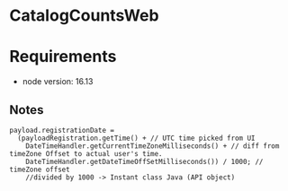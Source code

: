 # CatalogCountsWeb

# Requirements
- node version: 16.13

## Notes

```text
payload.registrationDate =
  (payloadRegistration.getTime() + // UTC time picked from UI
    DateTimeHandler.getCurrentTimeZoneMilliseconds() + // diff from timeZone Offset to actual user's time.
    DateTimeHandler.getDateTimeOffSetMilliseconds()) / 1000; // timeZone offset
    //divided by 1000 -> Instant class Java (API object)
```
